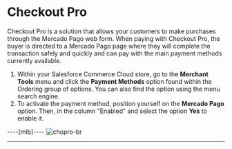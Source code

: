 # Checkout Pro

Checkout Pro is a solution that allows your customers to make purchases through the Mercado Pago web form. When paying with Checkout Pro, the buyer is directed to a Mercado Pago page where they will complete the transaction safely and quickly and can pay with the main payment methods currently available.

1. Within your Salesforce Commerce Cloud store, go to the **Merchant Tools** menu and click the **Payment Methods** option found within the Ordering group of options. You can also find the option using the menu search engine.
2. To activate the payment method, position yourself on the **Mercado Pago** option. Then, in the column "Enabled" and select the option **Yes** to enable it.

----[mlb]----
![chopro-br](salesforce/chopro-br.png)

------------